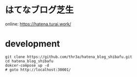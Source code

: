 # はてなブログ芝生

online: https://hatena.turai.work/

# development

```
git clone https://github.com/thr3a/hatena_blog_shibafu.git
cd hatena_blog_shibafu
dokcer-compose up -d
# goto http://localhost:30001/
```

